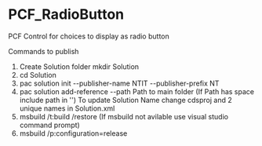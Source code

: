 # PCF_RadioButton

PCF Control for choices to display as radio button

Commands to publish
1) Create Solution folder mkdir Solution
2) cd Solution
3) pac solution init --publisher-name NTIT --publisher-prefix NT
4) pac solution add-reference --path Path to main folder (If Path has space include path in '')
To update Solution Name change cdsproj and 2 unique names in Solution.xml
5) msbuild /t:build /restore (If msbuild not avilable use visual studio command prompt)
6) msbuild /p:configuration=release
